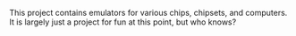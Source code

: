 This project contains emulators for various chips, chipsets, and computers.  It is largely just a project for fun at this point, but who knows?


